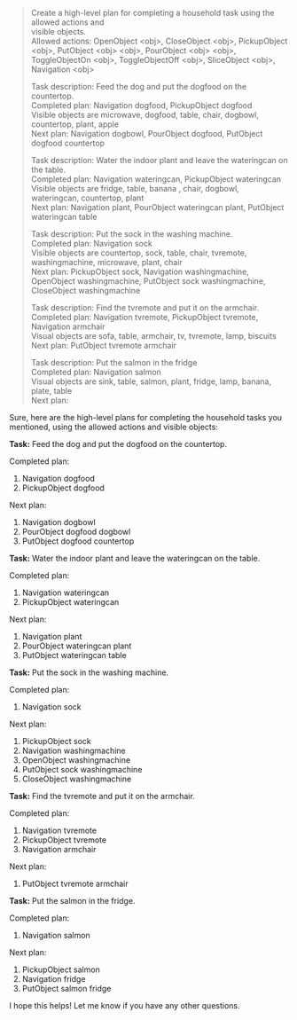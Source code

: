> Create a high-level plan for completing a household task using the allowed actions and  
visible objects.  
> Allowed actions: OpenObject \<obj\>, CloseObject \<obj\>, PickupObject \<obj\>, PutObject \<obj\> \<obj\>, PourObject \<obj\> \<obj\>, ToggleObjectOn \<obj\>, ToggleObjectOff \<obj\>, SliceObject \<obj\>, Navigation \<obj\>  
>   
>   
> Task description: Feed the dog and put the dogfood on the countertop.  
> Completed plan: Navigation dogfood, PickupObject dogfood  
> Visible objects are microwave, dogfood, table, chair, dogbowl, countertop, plant, apple  
> Next plan: Navigation dogbowl, PourObject dogfood, PutObject dogfood countertop  
>   
> Task description: Water the indoor plant and leave the wateringcan on the table.  
> Completed plan: Navigation wateringcan, PickupObject wateringcan  
> Visible objects are fridge, table, banana , chair, dogbowl, wateringcan, countertop, plant  
> Next plan: Navigation plant, PourObject wateringcan plant, PutObject wateringcan table  
>   
> Task description: Put the sock in the washing machine.  
> Completed plan: Navigation sock  
> Visible objects are countertop, sock, table, chair, tvremote, washingmachine, microwave, plant, chair  
> Next plan: PickupObject sock, Navigation washingmachine, OpenObject washingmachine, PutObject sock washingmachine, CloseObject washingmachine  
>   
> Task description: Find the tvremote and put it on the armchair.  
> Completed plan: Navigation tvremote, PickupObject tvremote, Navigation armchair  
> Visual objects are sofa, table, armchair, tv, tvremote, lamp, biscuits  
> Next plan: PutObject tvremote armchair  
>   
> Task description: Put the salmon in the fridge  
> Completed plan: Navigation salmon  
> Visual objects are sink, table, salmon, plant, fridge, lamp, banana, plate, table  
> Next plan:  
>  
Sure, here are the high-level plans for completing the household tasks you mentioned, using the allowed actions and visible objects:  
  
**Task:** Feed the dog and put the dogfood on the countertop.  
  
Completed plan:  
  
1. Navigation dogfood  
2. PickupObject dogfood  
  
Next plan:  
  
1. Navigation dogbowl  
2. PourObject dogfood dogbowl  
3. PutObject dogfood countertop  
  
**Task:** Water the indoor plant and leave the wateringcan on the table.  
  
Completed plan:  
  
1. Navigation wateringcan  
2. PickupObject wateringcan  
  
Next plan:  
  
1. Navigation plant  
2. PourObject wateringcan plant  
3. PutObject wateringcan table  
  
**Task:** Put the sock in the washing machine.  
  
Completed plan:  
  
1. Navigation sock  
  
Next plan:  
  
1. PickupObject sock  
2. Navigation washingmachine  
3. OpenObject washingmachine  
4. PutObject sock washingmachine  
5. CloseObject washingmachine  
  
**Task:** Find the tvremote and put it on the armchair.  
  
Completed plan:  
  
1. Navigation tvremote  
2. PickupObject tvremote  
3. Navigation armchair  
  
Next plan:  
  
1. PutObject tvremote armchair  
  
**Task:** Put the salmon in the fridge.  
  
Completed plan:  
  
1. Navigation salmon  
  
Next plan:  
  
1. PickupObject salmon  
2. Navigation fridge  
3. PutObject salmon fridge  
  
I hope this helps! Let me know if you have any other questions.  

